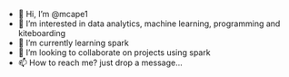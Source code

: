 - 👋 Hi, I’m @mcape1
- 👀 I’m interested in data analytics, machine learning, programming and kiteboarding
- 🌱 I’m currently learning spark
- 💞️ I’m looking to collaborate on projects using spark
- 📫 How to reach me? just drop a message...

<!---
mcape1/mcape1 is a ✨ special ✨ repository because its `README.md` (this file) appears on your GitHub profile.
You can click the Preview link to take a look at your changes.
--->
